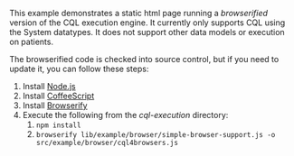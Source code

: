 This example demonstrates a static html page running a _browserified_ version of the
CQL execution engine.  It currently only supports CQL using the System datatypes.  It
does not support other data models or execution on patients.

The browserified code is checked into source control, but if you need to update it,
you can follow these steps:

1. Install [Node.js](http://nodejs.org/)
2. Install [CoffeeScript](http://coffeescript.org/)
3. Install [Browserify](http://browserify.org/)
4. Execute the following from the _cql-execution_ directory:
   1. `npm install`
   2. `browserify lib/example/browser/simple-browser-support.js -o src/example/browser/cql4browsers.js`

